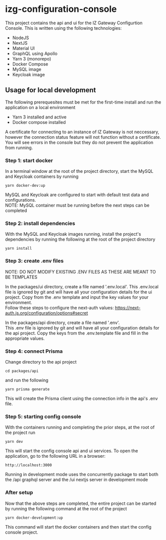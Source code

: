 # izg-configuration-console

This project contains the api and ui for the IZ Gateway Configurtion Console. This is written using the following technologies:

- NodeJS 
- NextJS 
- Material UI
- GraphQL using Apollo
- Yarn 3 (monorepo)
- Docker Compose
- MySQL image
- Keycloak image



## Usage for local development
The following prerequesites must be met for the first-time install and run the application on a local environment
- Yarn 3 installed and active
- Docker compose installed

A certificate for connecting to an instance of IZ Gateway is not neccessary, however the connection status feature will not function without a certificate. You will see errors in the console but they do not prevent the application from running.

### **Step 1: start docker**
In a terminal window at the root of the project directory, start the MySQL and Keycloak containers by running

```
yarn docker-dev:up
```
MySQL and Keycloak are configured to start with default test data and configurations.   
NOTE: MySQL container must be running before the next steps can be completed

### **Step 2: install dependencies**
With the MySQL and Keycloak images running, install the project's dependencies by running the following at the root of the project directory
```
yarn install
```

### **Step 3: create .env files**
NOTE: DO NOT MODIFY EXISTING .ENV FILES AS THESE ARE MEANT TO BE TEMPLATES

In the packages/ui directory, create a file named '.env.local'.
This .env.local file is ignored by git and will have all your configuration details for the ui project. Copy from the .env template and input the key values for your environment.      
Follow these steps to configure the next-auth values: https://next-auth.js.org/configuration/options#secret     

In the packages/api directory, create a file named '.env'.      
This .env file is ignored by git and will have all your configuration details for the api project. Copy the keys from the .env.template file and fill in the appropriate values.
### **Step 4: connect Prisma**
Change directory to the api project

```
cd packages/api
```
and run the following
```
yarn prisma generate
```
This will create the Prisma client using the connection info in the api's .env file.

### **Step 5: starting config console**
With the containers running and completing the prior steps, at the root of the project run

```
yarn dev
```

This will start the config console api and ui services. To open the application, go to the following URL in a browser:

`http://localhost:3000`

Running in development mode uses the concurrently package to start both the /api graphql server and the /ui nextjs server in development mode

### **After setup**
Now that the above steps are completed, the entire project can be started by running the following command at the root of the project

```
yarn docker-development:up
```

This command will start the docker containers and then start the config console project.
